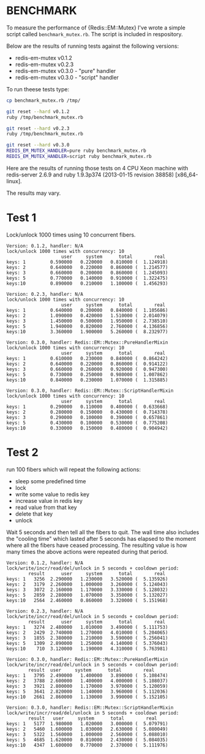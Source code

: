 BENCHMARK
=========

To measure the performance of {Redis::EM::Mutex} I've wrote a simple script called `benchmark_mutex.rb`.
The script is included in respository.

Below are the results of running tests against the following versions:

- redis-em-mutex v0.1.2
- redis-em-mutex v0.2.3
- redis-em-mutex v0.3.0 - "pure" handler
- redis-em-mutex v0.3.0 - "script" handler

To run theese tests type:

```sh
cp benchmark_mutex.rb /tmp/

git reset --hard v0.1.2
ruby /tmp/benchmark_mutex.rb

git reset --hard v0.2.3
ruby /tmp/benchmark_mutex.rb

git reset --hard v0.3.0
REDIS_EM_MUTEX_HANDLER=pure ruby benchmark_mutex.rb
REDIS_EM_MUTEX_HANDLER=script ruby benchmark_mutex.rb
```

Here are the results of running those tests on 4 CPU Xeon machine
with redis-server 2.6.9 and ruby 1.9.3p374 (2013-01-15 revision 38858) [x86_64-linux].

The results may vary.

Test 1
======

Lock/unlock 1000 times using 10 concurrent fibers.

```
Version: 0.1.2, handler: N/A
lock/unlock 1000 times with concurrency: 10
                    user     system      total        real
keys: 1         0.590000   0.220000   0.810000 (  1.124918)
keys: 2         0.640000   0.220000   0.860000 (  1.214577)
keys: 3         0.660000   0.200000   0.860000 (  1.245093)
keys: 5         0.770000   0.140000   0.910000 (  1.322475)
keys:10         0.890000   0.210000   1.100000 (  1.456293)

Version: 0.2.3, handler: N/A
lock/unlock 1000 times with concurrency: 10
                    user     system      total        real
keys: 1         0.640000   0.200000   0.840000 (  1.105686)
keys: 2         1.090000   0.420000   1.510000 (  2.014079)
keys: 3         1.450000   0.500000   1.950000 (  2.738510)
keys: 5         1.940000   0.820000   2.760000 (  4.136856)
keys:10         3.360000   1.900000   5.260000 (  8.232977)

Version: 0.3.0, handler: Redis::EM::Mutex::PureHandlerMixin
lock/unlock 1000 times with concurrency: 10
                    user     system      total        real
keys: 1         0.610000   0.230000   0.840000 (  0.864242)
keys: 2         0.640000   0.220000   0.860000 (  0.914122)
keys: 3         0.660000   0.260000   0.920000 (  0.947300)
keys: 5         0.730000   0.250000   0.980000 (  1.007862)
keys:10         0.840000   0.230000   1.070000 (  1.315885)

Version: 0.3.0, handler: Redis::EM::Mutex::ScriptHandlerMixin
lock/unlock 1000 times with concurrency: 10
                    user     system      total        real
keys: 1         0.290000   0.110000   0.400000 (  0.633668)
keys: 2         0.280000   0.150000   0.430000 (  0.714378)
keys: 3         0.290000   0.100000   0.390000 (  0.657861)
keys: 5         0.430000   0.100000   0.530000 (  0.775208)
keys:10         0.330000   0.150000   0.480000 (  0.904942)
```

Test 2
======

run 100 fibers which will repeat the following actions:

- sleep some predefined time
- lock
- write some value to redis key
- increase value in redis key
- read value from that key
- delete that key
- unlock

Wait 5 seconds and then tell all the fibers to quit.
The wall time also includes the "cooling time" which lasted
after 5 seconds has elapsed to the moment where all the fibers
have ceased processing.
The resulting value is how many times the above actions were repeated
during that period.

```
Version: 0.1.2, handler: N/A
lock/write/incr/read/del/unlock in 5 seconds + cooldown period:
        result      user     system      total        real
keys: 1   3256  2.290000   1.230000   3.520000 (  5.135926)
keys: 2   3179  2.260000   1.000000   3.260000 (  5.124043)
keys: 3   3072  2.160000   1.170000   3.330000 (  5.128032)
keys: 5   2859  2.280000   1.070000   3.350000 (  5.132027)
keys:10   2564  2.460000   0.860000   3.320000 (  5.151968)

Version: 0.2.3, handler: N/A
lock/write/incr/read/del/unlock in 5 seconds + cooldown period:
        result      user     system      total        real
keys: 1   3274  2.480000   1.010000   3.490000 (  5.111753)
keys: 2   2429  2.740000   1.270000   4.010000 (  5.204065)
keys: 3   1855  2.380000   1.210000   3.590000 (  5.256041)
keys: 5   1309  2.890000   1.250000   4.140000 (  5.376043)
keys:10    710  3.120000   1.190000   4.310000 (  5.763981)

Version: 0.3.0, handler: Redis::EM::Mutex::PureHandlerMixin
lock/write/incr/read/del/unlock in 5 seconds + cooldown period:
        result  user     system      total        real
keys: 1   3795  2.490000   1.400000   3.890000 (  5.108474)
keys: 2   3788  2.600000   1.400000   4.000000 (  5.108037)
keys: 3   3921  2.800000   1.170000   3.970000 (  5.120059)
keys: 5   3641  2.820000   1.140000   3.960000 (  5.112036)
keys:10   2661  2.860000   1.130000   3.990000 (  5.152105)

Version: 0.3.0, handler: Redis::EM::Mutex::ScriptHandlerMixin
lock/write/incr/read/del/unlock in 5 seconds + cooldown period:
        result   user     system      total        real
keys: 1   5177  1.980000   1.020000   3.000000 (  5.079791)
keys: 2   5460  1.600000   1.030000   2.630000 (  5.080049)
keys: 3   5322  1.560000   1.000000   2.560000 (  5.088010)
keys: 5   4685  1.620000   0.810000   2.430000 (  5.084035)
keys:10   4347  1.600000   0.770000   2.370000 (  5.111976)
```

